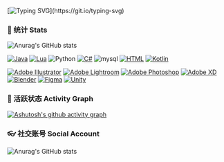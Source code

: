 [![Typing SVG](https://readme-typing-svg.demolab.com?font=Noto+Sans+SC&size=25&duration=3000&pause=500&color=5231E1&vCenter=true&multiline=true&random=false&width=500&height=100&lines=%E8%BF%99%E9%87%8C%E6%98%AFPuddingKC%EF%BC%8C%E6%AC%A2%E8%BF%8E%E4%BD%A0%E6%9D%A5%E5%88%B0%E6%88%91%E7%9A%84%E4%B8%BB%E9%A1%B5%EF%BC%81;Enjoy+life!)](https://git.io/typing-svg)

### 🎈 统计 Stats
![Anurag's GitHub stats](https://github-readme-stats.vercel.app/api?username=Null-K&show_icons=true&theme=tokyonight)

[![Java](https://img.shields.io/badge/Java-%23ED8B00.svg?style=for-the-badge&logo=openjdk&logoColor=white)](#)
[![Lua](https://img.shields.io/badge/Lua-%232C2D72.svg?style=for-the-badge&logo=lua&logoColor=white)](#)
![Python](https://img.shields.io/badge/Python-14354C.svg?style=for-the-badge&logo=python&logoColor=white)
[![C#](https://custom-icon-badges.demolab.com/badge/C%23-%23239120.svg?style=for-the-badge&logo=cshrp&logoColor=white)](#)
![mysql](https://img.shields.io/badge/mysql-00000f.svg?style=for-the-badge&logo=mysql&logoColor=white)
[![HTML](https://img.shields.io/badge/HTML-%23E34F26.svg?style=for-the-badge&logo=html5&logoColor=white)](#)
[![Kotlin](https://img.shields.io/badge/Kotlin-%237F52FF.svg?style=for-the-badge&logo=kotlin&logoColor=white)](#)

[![Adobe Illustrator](https://img.shields.io/badge/Adobe%20Illustrator-FF9A00?style=for-the-badge&logo=adobe%20illustrator&logoColor=white)](#)
[![Adobe Lightroom](https://img.shields.io/badge/Adobe%20Lightroom-31A8FF?style=for-the-badge&logo=Adobe%20Lightroom&logoColor=white)](#)
[![Adobe Photoshop](https://img.shields.io/badge/Adobe%20Photoshop-31A8FF?style=for-the-badge&logo=Adobe%20Photoshop&logoColor=black)](#)
[![Adobe XD](https://img.shields.io/badge/Adobe%20XD-470137?style=for-the-badge&logo=Adobe%20XD&logoColor=#FF61F6)](#)
[![Blender](https://img.shields.io/badge/Blender-%23F5792A.svg?style=for-the-badge&logo=blender&logoColor=white)](#)
[![Figma](https://img.shields.io/badge/Figma-F24E1E?style=for-the-badge&logo=figma&logoColor=white)](#)
[![Unity](https://img.shields.io/badge/Unity-%23000000.svg?style=for-the-badge&logo=unity&logoColor=white)](#)

### 🚕 活跃状态 Activity Graph
[![Ashutosh's github activity graph](https://github-readme-activity-graph.vercel.app/graph?username=Null-K&theme=rogue)](https://github.com/ashutosh00710/github-readme-activity-graph)

### 👓 社交账号 Social Account
![Anurag's GitHub stats](https://stats.justsong.cn/api/bilibili/?id=105079849&theme=tokyonight)

<!--
**Null-K/Null-K** is a ✨ _special_ ✨ repository because its `README.md` (this file) appears on your GitHub profile.

Here are some ideas to get you started:

- 🔭 I’m currently working on ...
- 🌱 I’m currently learning ...
- 👯 I’m looking to collaborate on ...
- 🤔 I’m looking for help with ...
- 💬 Ask me about ...
- 📫 How to reach me: ...
- 😄 Pronouns: ...
- ⚡ Fun fact: ...
-->
